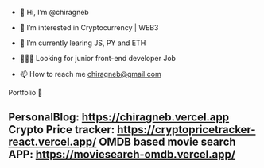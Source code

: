- 👋 Hi, I’m @chiragneb
- 👀 I’m interested in Cryptocurrency | WEB3
- 🌱 I’m currently learing JS, PY and ETH
- 👨🏾‍💻 Looking for junior front-end developer Job 

- 📫 How to reach me chiragneb@gmail.com   



Portfolio 🍩   


**PersonalBlog: https://chiragneb.vercel.app \
Crypto Price tracker: https://cryptopricetracker-react.vercel.app/ 
OMDB based movie search APP: https://moviesearch-omdb.vercel.app/**
----------------------------------------------------


<!---
chiragneb/chiragneb is a ✨ special ✨ repository because its `README.md` (this file) appears on your GitHub profile.
You can click the Preview link to take a look at your changes.
--->
